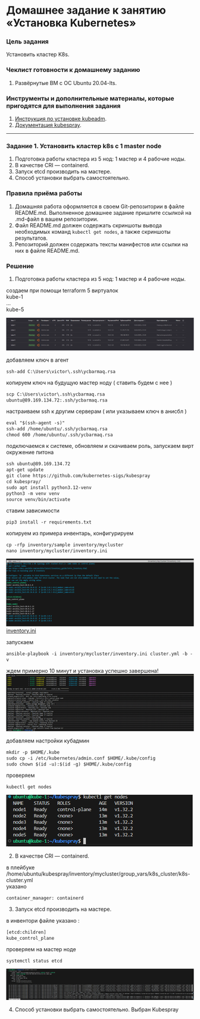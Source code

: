 # Домашнее задание к занятию «Установка Kubernetes»

### Цель задания

Установить кластер K8s.

### Чеклист готовности к домашнему заданию

1. Развёрнутые ВМ с ОС Ubuntu 20.04-lts.


### Инструменты и дополнительные материалы, которые пригодятся для выполнения задания

1. [Инструкция по установке kubeadm](https://kubernetes.io/docs/setup/production-environment/tools/kubeadm/create-cluster-kubeadm/).
2. [Документация kubespray](https://kubespray.io/).

-----

### Задание 1. Установить кластер k8s с 1 master node

1. Подготовка работы кластера из 5 нод: 1 мастер и 4 рабочие ноды.
2. В качестве CRI — containerd.
3. Запуск etcd производить на мастере.
4. Способ установки выбрать самостоятельно.

### Правила приёма работы

1. Домашняя работа оформляется в своем Git-репозитории в файле README.md. Выполненное домашнее задание пришлите ссылкой на .md-файл в вашем репозитории.
2. Файл README.md должен содержать скриншоты вывода необходимых команд `kubectl get nodes`, а также скриншоты результатов.
3. Репозиторий должен содержать тексты манифестов или ссылки на них в файле README.md.


### Решение

1. Подготовка работы кластера из 5 нод: 1 мастер и 4 рабочие ноды.

создаем при помощи terraform 5 виртуалок    
kube-1  
...  
kube-5 

![результат](./images/1-1.png)  

добавляем ключ в агент 
```
ssh-add C:\Users\victor\.ssh\ycbarmaq.rsa  
```

копируем ключ на будущую мастер ноду ( ставить будем с нее ) 
```
scp C:\Users\victor\.ssh\ycbarmaq.rsa ubuntu@89.169.134.72:.ssh/ycbarmaq.rsa  
```

настраиваем ssh к другим серверам ( или указываем ключ в анисбл )  
```
eval "$(ssh-agent -s)"  
ssh-add /home/ubuntu/.ssh/ycbarmaq.rsa  
chmod 600 /home/ubuntu/.ssh/ycbarmaq.rsa  
```

подключаемся к системе, обновляем и скачиваем роль, запускаем вирт окружение питона
```
ssh ubuntu@89.169.134.72  
apt-get update   
git clone https://github.com/kubernetes-sigs/kubespray  
cd kubespray/  
sudo apt install python3.12-venv 
python3 -m venv venv  
source venv/bin/activate  
```

ставим зависимости  
```
pip3 install -r requirements.txt  
```

копируем из примера инвентарь, конфигурируем  
```
cp -rfp inventory/sample inventory/mycluster
nano inventory/mycluster/inventory.ini
```
![результат](./images/1-2.png)  
[inventory.ini](./files/inventory.ini)  

запускаем  
```
ansible-playbook -i inventory/mycluster/inventory.ini cluster.yml -b -v  
```
ждем примерно 10 минут и установка успешно завершена!   
![результат](./images/1-3.png)  


добавляем настройки кубадмин  
```
mkdir -p $HOME/.kube
sudo cp -i /etc/kubernetes/admin.conf $HOME/.kube/config
sudo chown $(id -u):$(id -g) $HOME/.kube/config
```


проверяем  
```
kubectl get nodes
```

![результат](./images/1-4.png)  


2. В качестве CRI — containerd.  

в плейбуке  
/home/ubuntu/kubespray/inventory/mycluster/group_vars/k8s_cluster/k8s-cluster.yml  
указано  
```
container_manager: containerd  
```
3. Запуск etcd производить на мастере.  

в инвентори файле указано :  
```
[etcd:children]
kube_control_plane
```

проверяем на мастер ноде  
```
systemctl status etcd
```

![результат](./images/1-5.png)  

4. Способ установки выбрать самостоятельно.
Выбран Kubespray